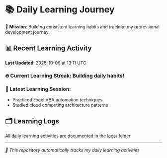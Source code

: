 # 📚 Daily Learning Journey

🎯 **Mission**: Building consistent learning habits and tracking my professional development journey.

## 📊 Recent Learning Activity

**Last Updated**: 2025-10-09 at 13:11 UTC

### 🔥 Current Learning Streak: Building daily habits!

### 📝 Latest Learning Session:
- Practiced Excel VBA automation techniques
- Studied cloud computing architecture patterns

## 🗂️ Learning Logs

All daily learning activities are documented in the [logs/](./logs/) folder.

---
*🤖 This repository automatically tracks my daily learning activities*
